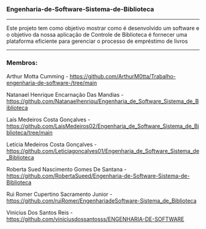 ### Engenharia-de-Software-Sistema-de-Biblioteca
***

Este projeto tem como objetivo mostrar como é desenvolvido um software e o objetivo da nossa aplicação de Controle de Biblioteca é fornecer uma plataforma eficiente para gerenciar o processo de empréstimo de livros

***
### Membros: 

Arthur Motta Cumming - https://github.com/ArthurM0tta/Trabalho-engenharia-de-software-/tree/main

Natanael Henrique Encarnação Das Mandias - https://github.com/Natanaelhenriqu/Engenharia_de_Software_Sistema_de_Biblioteca

Laís Medeiros Costa Gonçalves - https://github.com/LaisMedeiros02/Engenharia_de_Software_Sistema_de_Biblioteca/tree/main

Letícia Medeiros Costa Gonçalves - https://github.com/Leticiagoncalves01/Engenharia_de_Software_Sistema_de_Biblioteca

Roberta Sued Nascimento Gomes De Santana - https://github.com/RobertaSueed/Engenharia-de-Software-Sistema-de-Biblioteca

Rui Romer Cupertino Sacramento Junior - https://github.com/ruiRomer/EngenhariadeSoftware-Sistema_de_Biblioteca

Vinicius Dos Santos Reis - https://github.com/viniciusdossantosss/ENGENHARIA-DE-SOFTWARE

